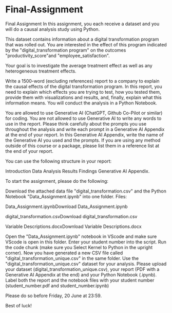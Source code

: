 # Final-Assignment
Final Assignment
In this assignment, you each receive a dataset and you will do a causal analysis study using Python.

This dataset contains information about a digital transformation program that was rolled out. You are interested in the effect of this program indicated by the  "digital_transformation program" on the outcomes "productivity_score"and "employee_satisfaction".

Your goal is to investigate the average treatment effect as well as any heterogeneous treatment effects.

Write a 1500-word (excluding references) report to a company to explain the causal effects of the digital transformation program. In this report, you need to explain which effects you are trying to test, how you tested them, provide them with visualizations and results, and, finally, explain what this information means. You will conduct the analysis in a Python Notebook.

You are allowed to use Generative AI (ChatGPT, Github Co-Pilot or similar) for coding. You are not allowed to use Generative AI to write any words to use in the report. Please think carefully about the prompts you use throughout the analysis and write each prompt in a Generative AI Appendix at the end of your report. In this Generative AI Appendix, write the name of the Generative AI you used and the prompts. If you are using any method outside of this course or a package, please list them in a reference list at the end of your report.

You can use the following structure in your report:

Introduction
Data
Analysis
Results
Findings
       Generative AI Appendix.

To start the assignment, please do the following:

Download the attached data file "digital_transformation.csv" and the Python Notebook "Data_Assignment.ipynb" into one folder.
Files:

Data_Assignment.ipynbDownload Data_Assignment.ipynb

digital_transformation.csvDownload digital_transformation.csv

Variable Descriptions.docxDownload Variable Descriptions.docx

Open the "Data_Assignment.ipynb" notebook in VScode and make sure VScode is open in this folder.
Enter your student number into the script.
Run the code chunk (make sure you Select Kernel to Python in the upright corner).
Now you have generated a new CSV file called "digital_transformation_unique.csv" in the same folder.
Use the "digital_transformation_unique.csv" dataset for your analysis.
Please upload your dataset (digital_transformation_unique.csv), your report (PDF with a Generative AI Appendix at the end) and your Python Notebook (.ipynb). Label both the report and the notebook files with your student number (student_number.pdf and student_number.ipynb)

Please do so  before Friday, 20 June at 23:59.

Best of luck!
